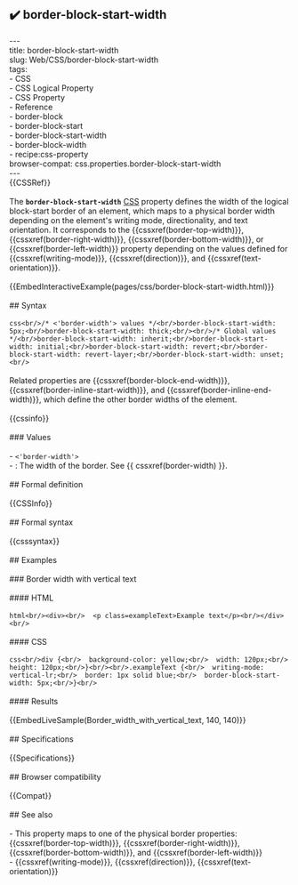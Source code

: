 ## ✔️ border-block-start-width 
 ---<br/>title: border-block-start-width<br/>slug: Web/CSS/border-block-start-width<br/>tags:<br/>  - CSS<br/>  - CSS Logical Property<br/>  - CSS Property<br/>  - Reference<br/>  - border-block<br/>  - border-block-start<br/>  - border-block-start-width<br/>  - border-block-width<br/>  - recipe:css-property<br/>browser-compat: css.properties.border-block-start-width<br/>---<br/>{{CSSRef}}<br/><br/>The **`border-block-start-width`** [CSS](/en-US/docs/Web/CSS) property defines the width of the logical block-start border of an element, which maps to a physical border width depending on the element's writing mode, directionality, and text orientation. It corresponds to the {{cssxref(border-top-width)}}, {{cssxref(border-right-width)}}, {{cssxref(border-bottom-width)}}, or {{cssxref(border-left-width)}} property depending on the values defined for {{cssxref(writing-mode)}}, {{cssxref(direction)}}, and {{cssxref(text-orientation)}}.<br/><br/>{{EmbedInteractiveExample(pages/css/border-block-start-width.html)}}<br/><br/>## Syntax<br/><br/>```css<br/>/* <'border-width'> values */<br/>border-block-start-width: 5px;<br/>border-block-start-width: thick;<br/><br/>/* Global values */<br/>border-block-start-width: inherit;<br/>border-block-start-width: initial;<br/>border-block-start-width: revert;<br/>border-block-start-width: revert-layer;<br/>border-block-start-width: unset;<br/>```<br/><br/>Related properties are {{cssxref(border-block-end-width)}}, {{cssxref(border-inline-start-width)}}, and {{cssxref(border-inline-end-width)}}, which define the other border widths of the element.<br/><br/>{{cssinfo}}<br/><br/>### Values<br/><br/>- `<'border-width'>`<br/>  - : The width of the border. See {{ cssxref(border-width) }}.<br/><br/>## Formal definition<br/><br/>{{CSSInfo}}<br/><br/>## Formal syntax<br/><br/>{{csssyntax}}<br/><br/>## Examples<br/><br/>### Border width with vertical text<br/><br/>#### HTML<br/><br/>```html<br/><div><br/>  <p class=exampleText>Example text</p><br/></div><br/>```<br/><br/>#### CSS<br/><br/>```css<br/>div {<br/>  background-color: yellow;<br/>  width: 120px;<br/>  height: 120px;<br/>}<br/><br/>.exampleText {<br/>  writing-mode: vertical-lr;<br/>  border: 1px solid blue;<br/>  border-block-start-width: 5px;<br/>}<br/>```<br/><br/>#### Results<br/><br/>{{EmbedLiveSample(Border_width_with_vertical_text, 140, 140)}}<br/><br/>## Specifications<br/><br/>{{Specifications}}<br/><br/>## Browser compatibility<br/><br/>{{Compat}}<br/><br/>## See also<br/><br/>- This property maps to one of the physical border properties: {{cssxref(border-top-width)}}, {{cssxref(border-right-width)}}, {{cssxref(border-bottom-width)}}, and {{cssxref(border-left-width)}}<br/>- {{cssxref(writing-mode)}}, {{cssxref(direction)}}, {{cssxref(text-orientation)}}<br/>